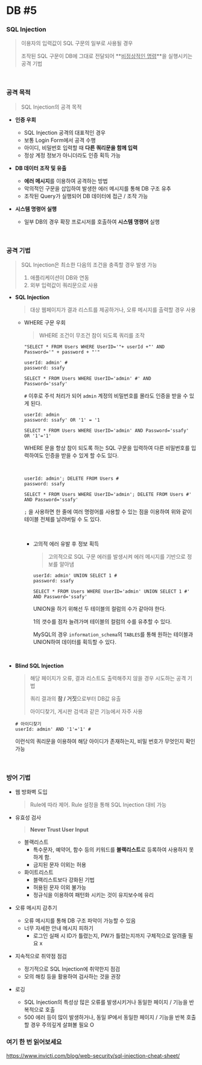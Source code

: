 # DB #5

### SQL Injection

> 이용자의 입력값이 SQL 구문의 일부로 사용될 경우
>
> 조작된 SQL 구문이 DB에 그대로 전달되어 **<u>비정상적인 명령</u>**을 실행시키는 공격 기법

<br>

### 공격 목적

> SQL Injection의 공격 목적

- **인증 우회**
  - SQL Injection 공격의 대표적인 경우
  - 보통 Login Form에서 공격 수행
  - 아이디, 비밀번호 입력할 때 **다른 쿼리문을 함께 입력**
  - 정상 계정 정보가 아니더라도 인증 획득 가능
- **DB 데이터 조작 및 유출**
  - **에러 메시지**를 이용하여 공격하는 방법
  - 악의적인 구문을 삽입하여 발생한 에러 메시지를 통해 DB 구조 유추
  - 조작된 Query가 실행되어 DB 데이터에 접근 / 조작 가능

- **시스템 명령어 실행**
  - 일부 DB의 경우 확장 프로시저를 호출하여 **시스템 명령어** 실행

<br>

### 공격 기법

> SQL Injection은 최소한 다음의 조건을 충족할 경우 발생 가능
>
> 1. 애플리케이션이 DB와 연동
> 2. 외부 입력값이 쿼리문으로 사용

- **SQL Injection**

  > 대상 웹페이지가 결과 리스트를 제공하거나, 오류 메시지를 출력할 경우 사용

  - WHERE 구문 우회

    > WHERE 조건이 무조건 참이 되도록 쿼리를 조작

    ```mysql
    "SELECT * FROM Users WHERE UserID='"+ userId +"' AND Password='" + password + "'"
    
    userId: admin' #
    password: ssafy
    
    SELECT * FROM Users WHERE UserID='admin' #' AND Password='ssafy'
    ```

    `#` 이후로 주석 처리가 되어 `admin` 계정의 비밀번호를 몰라도 인증을 받을 수 있게 된다.
    <br>
    
    ```mysql
    userId: admin
    password: ssafy' OR '1' = '1
    
    SELECT * FROM Users WHERE UserID='admin' AND Password='ssafy' OR '1'='1'
    ```
    
    WHERE 문을 항상 참이 되도록 하는 SQL 구문을 입력하여 다른 비밀번호를 입력하여도 인증을 받을 수 있게 할 수도 있다.
    
    <br>
    
    ```mysql
    userId: admin'; DELETE FROM Users #
    password: ssafy
    
    SELECT * FROM Users WHERE UserID='admin'; DELETE FROM Users #' AND Password='ssafy'
    ```
    
    `;` 을 사용하면 한 줄에 여러 명령어를 사용할 수 있는 점을 이용하여 위와 같이 테이블 전체를 날려버릴 수 도 있다.
    
    <br>
  
    - 고의적 에러 유발 후 정보 획득
  
      > 고의적으로 SQL 구문 에러를 발생시켜 에러 메시지를 기반으로 정보를 알아냄
  
      ```mysql
      userId: admin' UNION SELECT 1 #
      password: ssafy
      
      SELECT * FROM Users WHERE UserID='admin' UNION SELECT 1 #' AND Password='ssafy'
      ```
  
      UNION을 하기 위해선 두 테이블의 컬럼의 수가 같아야 한다.
  
      1의 갯수를 점차 늘려가며 테이블의 컬럼의 수를 유추할 수 있다.
  
      MySQL의 경우 `information_schema`의 `TABLES`를 통해 원하는 테이블과 UNION하여 데이터를 획득할 수 있다.
  
      <br>

- **Blind SQL Injection**

  > 해당 페이지가 오류, 결과 리스트도 출력해주지 않을 경우 시도하는 공격 기법
  >
  > 쿼리 결과의 **참 / 거짓**으로부터 DB값 유출
  >
  > 아이디찾기, 게시판 검색과 같은 기능에서 자주 사용

  ```mysql
  # 아이디찾기
  userId: admin' AND '1'='1' #
  ```

  이런식의 쿼리문을 이용하여 해당 아이디가 존재하는지, 비밀 번호가 무엇인지 확인 가능

​		<br>

### 방어 기법

- 웹 방화벽 도입

  > Rule에 따라 제어. Rule 설정을 통해 SQL Injection 대비 가능

- 유효성 검사

  > **Never Trust User Input**

  - 블랙리스트
    - 특수문자, 예약어, 함수 등의 키워드를 **블랙리스트**로 등록하여 사용하지 못하게 함.
    - 금지된 문자 이외는 허용
  - 화이트리스트
    - 블랙리스트보다 강화된 기법
    - 허용된 문자 이외 불가능
    - 정규식을 이용하여 패턴화 시키는 것이 유지보수에 유리

- 오류 메시지 감추기
  - 오류 메시지를 통해 DB 구조 파악이 가능할 수 있음
  - 너무 자세한 안내 메시지 피하기
    - 로그인 실패 시 ID가 틀렸는지, PW가 틀렸는지까지 구체적으로 알려줄 필요 x

- 지속적으로 취약점 점검
  - 정기적으로 SQL Injection에 취약한지 점검
  - 모의 해킹 등을 활용하여 검사하는 것을 권장
- 로깅
  - SQL Injection의 특성상 많은 오류를 발생시키거나 동일한 페이지 / 기능을 반복적으로 호출
  - 500 에러 등이 많이 발생하거나, 동일 IP에서 동일한 페이지 / 기능을 반복 호출할 경우 주의깊게 살펴볼 필요 O



### 여기 한 번 읽어보세요

https://www.invicti.com/blog/web-security/sql-injection-cheat-sheet/